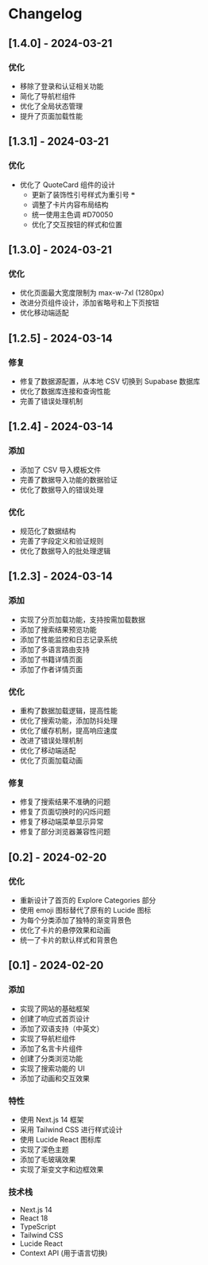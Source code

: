 # Changelog

## [1.4.0] - 2024-03-21

### 优化
- 移除了登录和认证相关功能
- 简化了导航栏组件
- 优化了全局状态管理
- 提升了页面加载性能

## [1.3.1] - 2024-03-21

### 优化
- 优化了 QuoteCard 组件的设计
  - 更新了装饰性引号样式为重引号 ❝
  - 调整了卡片内容布局结构
  - 统一使用主色调 #D70050
  - 优化了交互按钮的样式和位置

## [1.3.0] - 2024-03-21

### 优化
- 优化页面最大宽度限制为 max-w-7xl (1280px)
- 改进分页组件设计，添加省略号和上下页按钮
- 优化移动端适配

## [1.2.5] - 2024-03-14

### 修复
- 修复了数据源配置，从本地 CSV 切换到 Supabase 数据库
- 优化了数据库连接和查询性能
- 完善了错误处理机制

## [1.2.4] - 2024-03-14

### 添加
- 添加了 CSV 导入模板文件
- 完善了数据导入功能的数据验证
- 优化了数据导入的错误处理

### 优化
- 规范化了数据结构
- 完善了字段定义和验证规则
- 优化了数据导入的批处理逻辑

## [1.2.3] - 2024-03-14

### 添加
- 实现了分页加载功能，支持按需加载数据
- 添加了搜索结果预览功能
- 添加了性能监控和日志记录系统
- 添加了多语言路由支持
- 添加了书籍详情页面
- 添加了作者详情页面

### 优化
- 重构了数据加载逻辑，提高性能
- 优化了搜索功能，添加防抖处理
- 优化了缓存机制，提高响应速度
- 改进了错误处理机制
- 优化了移动端适配
- 优化了页面加载动画

### 修复
- 修复了搜索结果不准确的问题
- 修复了页面切换时的闪烁问题
- 修复了移动端菜单显示异常
- 修复了部分浏览器兼容性问题

## [0.2] - 2024-02-20

### 优化
- 重新设计了首页的 Explore Categories 部分
- 使用 emoji 图标替代了原有的 Lucide 图标
- 为每个分类添加了独特的渐变背景色
- 优化了卡片的悬停效果和动画
- 统一了卡片的默认样式和背景色

## [0.1] - 2024-02-20

### 添加
- 实现了网站的基础框架
- 创建了响应式首页设计
- 添加了双语支持（中英文）
- 实现了导航栏组件
- 添加了名言卡片组件
- 创建了分类浏览功能
- 实现了搜索功能的 UI
- 添加了动画和交互效果

### 特性
- 使用 Next.js 14 框架
- 采用 Tailwind CSS 进行样式设计
- 使用 Lucide React 图标库
- 实现了深色主题
- 添加了毛玻璃效果
- 实现了渐变文字和边框效果

### 技术栈
- Next.js 14
- React 18
- TypeScript
- Tailwind CSS
- Lucide React
- Context API (用于语言切换)